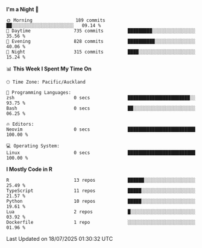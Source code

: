 <!--START_SECTION:waka-->
**I'm a Night 🦉** 

```text
🌞 Morning                189 commits         ██░░░░░░░░░░░░░░░░░░░░░░░   09.14 % 
🌆 Daytime                735 commits         █████████░░░░░░░░░░░░░░░░   35.56 % 
🌃 Evening                828 commits         ██████████░░░░░░░░░░░░░░░   40.06 % 
🌙 Night                  315 commits         ████░░░░░░░░░░░░░░░░░░░░░   15.24 % 
```


📊 **This Week I Spent My Time On** 

```text
🕑︎ Time Zone: Pacific/Auckland

💬 Programming Languages: 
zsh                      0 secs              ███████████████████████░░   93.75 % 
Bash                     0 secs              ██░░░░░░░░░░░░░░░░░░░░░░░   06.25 % 

🔥 Editors: 
Neovim                   0 secs              █████████████████████████   100.00 % 

💻 Operating System: 
Linux                    0 secs              █████████████████████████   100.00 % 
```

**I Mostly Code in R** 

```text
R                        13 repos            ██████░░░░░░░░░░░░░░░░░░░   25.49 % 
TypeScript               11 repos            █████░░░░░░░░░░░░░░░░░░░░   21.57 % 
Python                   10 repos            █████░░░░░░░░░░░░░░░░░░░░   19.61 % 
Lua                      2 repos             █░░░░░░░░░░░░░░░░░░░░░░░░   03.92 % 
Dockerfile               1 repo              ░░░░░░░░░░░░░░░░░░░░░░░░░   01.96 % 
```




 Last Updated on 18/07/2025 01:30:32 UTC
<!--END_SECTION:waka-->
